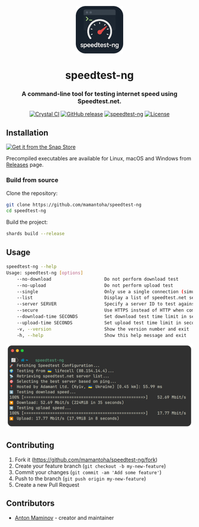 <div align="center">
<img src="assets/favicon.png" width="128" height="128" />
<h1>speedtest-ng</h1>
<h3>
A command-line tool for testing internet speed using Speedtest.net.
</h3>

[![Crystal CI](https://github.com/mamantoha/speedtest-ng/actions/workflows/crystal.yml/badge.svg)](https://github.com/mamantoha/speedtest-ng/actions/workflows/crystal.yml)
[![GitHub release](https://img.shields.io/github/release/mamantoha/speedtest-ng.svg)](https://github.com/mamantoha/speedtest-ng/releases)
[![speedtest-ng](https://snapcraft.io/speedtest-ng/badge.svg)](https://snapcraft.io/speedtest-ng)
[![License](https://img.shields.io/github/license/mamantoha/speedtest-ng.svg)](https://github.com/mamantoha/speedtest-ng/blob/master/LICENSE)
</div>

## Installation

[![Get it from the Snap Store](https://snapcraft.io/en/dark/install.svg)](https://snapcraft.io/speedtest-ng)

Precompiled executables are available for Linux, macOS and Windows from [Releases](https://github.com/mamantoha/speedtest-ng/releases) page.

### Build from source

Clone the repository:

```sh
git clone https://github.com/mamantoha/speedtest-ng
cd speedtest-ng
```

Build the project:

```sh
shards build --release
```

## Usage

```sh
speedtest-ng --help
Usage: speedtest-ng [options]
    --no-download                    Do not perform download test
    --no-upload                      Do not perform upload test
    --single                         Only use a single connection (simulates file transfer)
    --list                           Display a list of speedtest.net servers sorted by distance
    --server SERVER                  Specify a server ID to test against
    --secure                         Use HTTPS instead of HTTP when communicating with speedtest.net operated servers
    --download-time SECONDS          Set download test time limit in seconds (default: 20)
    --upload-time SECONDS            Set upload test time limit in seconds (default: 20)
    -v, --version                    Show the version number and exit
    -h, --help                       Show this help message and exit
```

![screenshot](assets/screenshot.png)

## Contributing

1. Fork it (<https://github.com/mamantoha/speedtest-ng/fork>)
2. Create your feature branch (`git checkout -b my-new-feature`)
3. Commit your changes (`git commit -am 'Add some feature'`)
4. Push to the branch (`git push origin my-new-feature`)
5. Create a new Pull Request

## Contributors

- [Anton Maminov](https://github.com/mamantoha) - creator and maintainer

